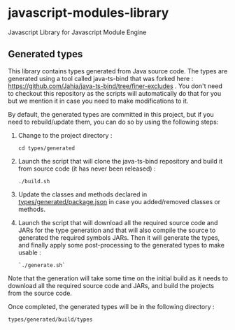 # javascript-modules-library

Javascript Library for Javascript Module Engine

## Generated types

This library contains types generated from Java source code. The types are generated using a tool called java-ts-bind
that was forked here : https://github.com/Jahia/java-ts-bind/tree/finer-excludes . You don't need to checkout this
repository as the scripts will automatically do that for you but we mention it in case you need to make modifications
to it.

By default, the generated types are committed in this project, but if you need to rebuild/update them, you can do so by
using the following steps:

1.  Change to the project directory :

    `cd types/generated`

2.  Launch the script that will clone the java-ts-bind repository and build it from source code (it has never been released) :

    `./build.sh`

3.  Update the classes and methods declared in [types/generated/package.json](types/generated/package.json) in case you added/removed classes or methods.

4.  Launch the script that will download all the required source code and JARs for the type generation and that will
    also compile the source to generated the required symbols JARs. Then it will generate the types, and finally apply
    some post-processing to the generated types to make usable :

        `./generate.sh`

Note that the generation will take some time on the initial build as it needs to download all the required source code
and JARs, and build the projects from the source code.

Once completed, the generated types will be in the following directory :

    types/generated/build/types
